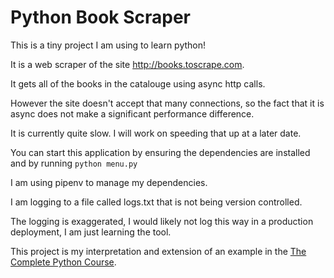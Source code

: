 # Python Book Scraper

This is a tiny project I am using to learn python!

It is a web scraper of the site http://books.toscrape.com.

It gets all of the books in the catalouge using async http calls.

However the site doesn't accept that many connections,
so the fact that it is async does not make a significant performance difference.

It is currently quite slow. I will work on speeding that up at a later date.

You can start this application by ensuring the dependencies are installed and by running `python menu.py`

I am using pipenv to manage my dependencies.

I am logging to a file called logs.txt that is not being version controlled.

The logging is exaggerated, I would likely not log this way in a production deployment, I am just learning the tool.

This project is my interpretation and extension of an example in the [The Complete Python Course](https://www.udemy.com/course/the-complete-python-course/).
